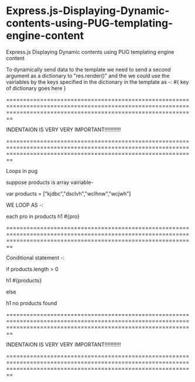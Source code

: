# Express.js-Displaying-Dynamic-contents-using-PUG-templating-engine-content
Express.js Displaying Dynamic contents using PUG templating engine content

To dynamically send data to the template we need to send a second argument as a dictionary to "res.render()" and the we could use the vairiables by the keys specified in the dictionary in the template as -: #{ key of dictionary goes here }


====================================================================================================================================================================

INDENTAION IS VERY VERY IMPORTANT!!!!!!!!!!!

====================================================================================================================================================================

Loops in pug

suppose products is array vairiable-

var products = ["kjdbc","dsclvh","wclhnw","wcjwh"]

WE LOOP AS -:

each pro in products
  h1 #{pro}
  
====================================================================================================================================================================
  
  
  
Conditional statement  -: 


if products.length > 0

  h1 #{products}
  
else  

  h1 no products found
  
  
  ====================================================================================================================================================================

INDENTAION IS VERY VERY IMPORTANT!!!!!!!!!!!

====================================================================================================================================================================


